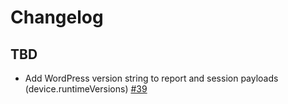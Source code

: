 Changelog
=========

## TBD

* Add WordPress version string to report and session payloads (device.runtimeVersions)
  [#39](https://github.com/bugsnag/bugsnag-wordpress/pull/39)